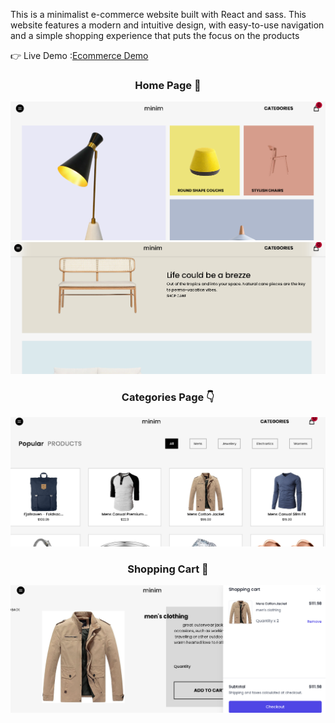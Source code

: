 This is a minimalist e-commerce website built with React and sass. This website features a modern and intuitive design, with easy-to-use navigation and a simple shopping experience that puts the focus on the products

👉 Live Demo :[Ecommerce Demo](https://raouf-ecommerce.vercel.app/)

<div align="center">
 <h3>Home Page 🏡</h3> 
</div>

![Alt Text](<https://github.com/Yassine-jarir/RAOUF-ECOMMERCE-/blob/main/public/E-commerce%20(1).png?raw=true>)
![Alt Text](<https://github.com/Yassine-jarir/RAOUF-ECOMMERCE-/blob/main/public/E-commerce%20(2).png?raw=true>)

<div align="center">
 <h3>Categories Page 👇</h3> 
</div>

![Alt Text](<https://github.com/Yassine-jarir/RAOUF-ECOMMERCE-/blob/main/public/E-commerce%20(4).png?raw=true>)

<div align="center">
 <h3>Shopping Cart 🛒</h3> 
</div>

![Alt Text](<https://github.com/Yassine-jarir/RAOUF-ECOMMERCE-/blob/main/public/E-commerce%20(5).png?raw=true>)

 
